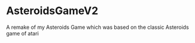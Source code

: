 # AsteroidsGameV2
A remake of my Asteroids Game which was based on the classic Asteroids game of atari
